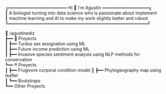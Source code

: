 ╔═══════════════════ Hi 👋 I'm Agustín ═══════════════╗   
┃  A biologist turning into data science who is passionate about implement    
┃ machine learning and AI to make my work slightly better and robust 
╚═════════════════════════════════════════════╝       
  
🦩 /agustinediz    
    ┣━━ 🐍 Proyects                                                                                           
  	┃   ┣━━ Turdus sex assignation using ML                          
  	┃   ┣━━ Future income prediction using ML                           
  	┃   ┣━━ Invasive species sentiment analysis using NLP methods for conservation  
    ┗━━ ®️ Proyects  
     ┃  ┣━━ Frugivore corporal condition model
     ┃  ┣━━ Phytogeography map using leaflet  
     ┃ ┗━━ Bootstraps  
     ┗━━ Other Proyects
